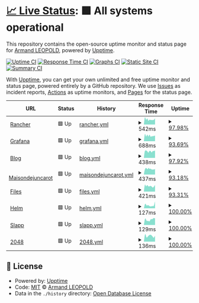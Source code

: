 # [📈 Live Status](https://demo.upptime.js.org): <!--live status--> **🟩 All systems operational**

This repository contains the open-source uptime monitor and status page for [Armand LEOPOLD](armandleopold.fr), powered by [Upptime](https://github.com/upptime/upptime).

[![Uptime CI](https://github.com/armandleopold/statuspage/workflows/Uptime%20CI/badge.svg)](https://github.com/armandleopold/statuspage/actions?query=workflow%3A%22Uptime+CI%22)
[![Response Time CI](https://github.com/armandleopold/statuspage/workflows/Response%20Time%20CI/badge.svg)](https://github.com/armandleopold/statuspage/actions?query=workflow%3A%22Response+Time+CI%22)
[![Graphs CI](https://github.com/armandleopold/statuspage/workflows/Graphs%20CI/badge.svg)](https://github.com/armandleopold/statuspage/actions?query=workflow%3A%22Graphs+CI%22)
[![Static Site CI](https://github.com/armandleopold/statuspage/workflows/Static%20Site%20CI/badge.svg)](https://github.com/armandleopold/statuspage/actions?query=workflow%3A%22Static+Site+CI%22)
[![Summary CI](https://github.com/armandleopold/statuspage/workflows/Summary%20CI/badge.svg)](https://github.com/armandleopold/statuspage/actions?query=workflow%3A%22Summary+CI%22)

With [Upptime](https://upptime.js.org), you can get your own unlimited and free uptime monitor and status page, powered entirely by a GitHub repository. We use [Issues](https://github.com/armandleopold/statuspage/issues) as incident reports, [Actions](https://github.com/armandleopold/statuspage/actions) as uptime monitors, and [Pages](https://demo.upptime.js.org) for the status page.

<!--start: status pages-->
<!-- This summary is generated by Upptime (https://github.com/upptime/upptime) -->
<!-- Do not edit this manually, your changes will be overwritten -->
<!-- prettier-ignore -->
| URL | Status | History | Response Time | Uptime |
| --- | ------ | ------- | ------------- | ------ |
| <img alt="" src="https://icons.duckduckgo.com/ip3/rancher.armandleopold.fr.ico" height="13"> [Rancher](https://rancher.armandleopold.fr) | 🟩 Up | [rancher.yml](https://github.com/armandleopold/statuspage/commits/HEAD/history/rancher.yml) | <details><summary><img alt="Response time graph" src="./graphs/rancher/response-time-week.png" height="20"> 542ms</summary><br><a href="https://status.armandleopold.fr/history/rancher"><img alt="Response time 616" src="https://img.shields.io/endpoint?url=https%3A%2F%2Fraw.githubusercontent.com%2Farmandleopold%2Fstatuspage%2FHEAD%2Fapi%2Francher%2Fresponse-time.json"></a><br><a href="https://status.armandleopold.fr/history/rancher"><img alt="24-hour response time 602" src="https://img.shields.io/endpoint?url=https%3A%2F%2Fraw.githubusercontent.com%2Farmandleopold%2Fstatuspage%2FHEAD%2Fapi%2Francher%2Fresponse-time-day.json"></a><br><a href="https://status.armandleopold.fr/history/rancher"><img alt="7-day response time 542" src="https://img.shields.io/endpoint?url=https%3A%2F%2Fraw.githubusercontent.com%2Farmandleopold%2Fstatuspage%2FHEAD%2Fapi%2Francher%2Fresponse-time-week.json"></a><br><a href="https://status.armandleopold.fr/history/rancher"><img alt="30-day response time 658" src="https://img.shields.io/endpoint?url=https%3A%2F%2Fraw.githubusercontent.com%2Farmandleopold%2Fstatuspage%2FHEAD%2Fapi%2Francher%2Fresponse-time-month.json"></a><br><a href="https://status.armandleopold.fr/history/rancher"><img alt="1-year response time 609" src="https://img.shields.io/endpoint?url=https%3A%2F%2Fraw.githubusercontent.com%2Farmandleopold%2Fstatuspage%2FHEAD%2Fapi%2Francher%2Fresponse-time-year.json"></a></details> | <details><summary><a href="https://status.armandleopold.fr/history/rancher">97.98%</a></summary><a href="https://status.armandleopold.fr/history/rancher"><img alt="All-time uptime 98.70%" src="https://img.shields.io/endpoint?url=https%3A%2F%2Fraw.githubusercontent.com%2Farmandleopold%2Fstatuspage%2FHEAD%2Fapi%2Francher%2Fuptime.json"></a><br><a href="https://status.armandleopold.fr/history/rancher"><img alt="24-hour uptime 90.41%" src="https://img.shields.io/endpoint?url=https%3A%2F%2Fraw.githubusercontent.com%2Farmandleopold%2Fstatuspage%2FHEAD%2Fapi%2Francher%2Fuptime-day.json"></a><br><a href="https://status.armandleopold.fr/history/rancher"><img alt="7-day uptime 97.98%" src="https://img.shields.io/endpoint?url=https%3A%2F%2Fraw.githubusercontent.com%2Farmandleopold%2Fstatuspage%2FHEAD%2Fapi%2Francher%2Fuptime-week.json"></a><br><a href="https://status.armandleopold.fr/history/rancher"><img alt="30-day uptime 95.80%" src="https://img.shields.io/endpoint?url=https%3A%2F%2Fraw.githubusercontent.com%2Farmandleopold%2Fstatuspage%2FHEAD%2Fapi%2Francher%2Fuptime-month.json"></a><br><a href="https://status.armandleopold.fr/history/rancher"><img alt="1-year uptime 98.74%" src="https://img.shields.io/endpoint?url=https%3A%2F%2Fraw.githubusercontent.com%2Farmandleopold%2Fstatuspage%2FHEAD%2Fapi%2Francher%2Fuptime-year.json"></a></details>
| <img alt="" src="https://icons.duckduckgo.com/ip3/grafana.armandleopold.fr.ico" height="13"> [Grafana](https://grafana.armandleopold.fr) | 🟩 Up | [grafana.yml](https://github.com/armandleopold/statuspage/commits/HEAD/history/grafana.yml) | <details><summary><img alt="Response time graph" src="./graphs/grafana/response-time-week.png" height="20"> 688ms</summary><br><a href="https://status.armandleopold.fr/history/grafana"><img alt="Response time 717" src="https://img.shields.io/endpoint?url=https%3A%2F%2Fraw.githubusercontent.com%2Farmandleopold%2Fstatuspage%2FHEAD%2Fapi%2Fgrafana%2Fresponse-time.json"></a><br><a href="https://status.armandleopold.fr/history/grafana"><img alt="24-hour response time 581" src="https://img.shields.io/endpoint?url=https%3A%2F%2Fraw.githubusercontent.com%2Farmandleopold%2Fstatuspage%2FHEAD%2Fapi%2Fgrafana%2Fresponse-time-day.json"></a><br><a href="https://status.armandleopold.fr/history/grafana"><img alt="7-day response time 688" src="https://img.shields.io/endpoint?url=https%3A%2F%2Fraw.githubusercontent.com%2Farmandleopold%2Fstatuspage%2FHEAD%2Fapi%2Fgrafana%2Fresponse-time-week.json"></a><br><a href="https://status.armandleopold.fr/history/grafana"><img alt="30-day response time 701" src="https://img.shields.io/endpoint?url=https%3A%2F%2Fraw.githubusercontent.com%2Farmandleopold%2Fstatuspage%2FHEAD%2Fapi%2Fgrafana%2Fresponse-time-month.json"></a><br><a href="https://status.armandleopold.fr/history/grafana"><img alt="1-year response time 714" src="https://img.shields.io/endpoint?url=https%3A%2F%2Fraw.githubusercontent.com%2Farmandleopold%2Fstatuspage%2FHEAD%2Fapi%2Fgrafana%2Fresponse-time-year.json"></a></details> | <details><summary><a href="https://status.armandleopold.fr/history/grafana">93.69%</a></summary><a href="https://status.armandleopold.fr/history/grafana"><img alt="All-time uptime 99.06%" src="https://img.shields.io/endpoint?url=https%3A%2F%2Fraw.githubusercontent.com%2Farmandleopold%2Fstatuspage%2FHEAD%2Fapi%2Fgrafana%2Fuptime.json"></a><br><a href="https://status.armandleopold.fr/history/grafana"><img alt="24-hour uptime 77.25%" src="https://img.shields.io/endpoint?url=https%3A%2F%2Fraw.githubusercontent.com%2Farmandleopold%2Fstatuspage%2FHEAD%2Fapi%2Fgrafana%2Fuptime-day.json"></a><br><a href="https://status.armandleopold.fr/history/grafana"><img alt="7-day uptime 93.69%" src="https://img.shields.io/endpoint?url=https%3A%2F%2Fraw.githubusercontent.com%2Farmandleopold%2Fstatuspage%2FHEAD%2Fapi%2Fgrafana%2Fuptime-week.json"></a><br><a href="https://status.armandleopold.fr/history/grafana"><img alt="30-day uptime 94.81%" src="https://img.shields.io/endpoint?url=https%3A%2F%2Fraw.githubusercontent.com%2Farmandleopold%2Fstatuspage%2FHEAD%2Fapi%2Fgrafana%2Fuptime-month.json"></a><br><a href="https://status.armandleopold.fr/history/grafana"><img alt="1-year uptime 98.66%" src="https://img.shields.io/endpoint?url=https%3A%2F%2Fraw.githubusercontent.com%2Farmandleopold%2Fstatuspage%2FHEAD%2Fapi%2Fgrafana%2Fuptime-year.json"></a></details>
| <img alt="" src="https://icons.duckduckgo.com/ip3/armandleopold.fr.ico" height="13"> [Blog](https://armandleopold.fr) | 🟩 Up | [blog.yml](https://github.com/armandleopold/statuspage/commits/HEAD/history/blog.yml) | <details><summary><img alt="Response time graph" src="./graphs/blog/response-time-week.png" height="20"> 438ms</summary><br><a href="https://status.armandleopold.fr/history/blog"><img alt="Response time 484" src="https://img.shields.io/endpoint?url=https%3A%2F%2Fraw.githubusercontent.com%2Farmandleopold%2Fstatuspage%2FHEAD%2Fapi%2Fblog%2Fresponse-time.json"></a><br><a href="https://status.armandleopold.fr/history/blog"><img alt="24-hour response time 642" src="https://img.shields.io/endpoint?url=https%3A%2F%2Fraw.githubusercontent.com%2Farmandleopold%2Fstatuspage%2FHEAD%2Fapi%2Fblog%2Fresponse-time-day.json"></a><br><a href="https://status.armandleopold.fr/history/blog"><img alt="7-day response time 438" src="https://img.shields.io/endpoint?url=https%3A%2F%2Fraw.githubusercontent.com%2Farmandleopold%2Fstatuspage%2FHEAD%2Fapi%2Fblog%2Fresponse-time-week.json"></a><br><a href="https://status.armandleopold.fr/history/blog"><img alt="30-day response time 459" src="https://img.shields.io/endpoint?url=https%3A%2F%2Fraw.githubusercontent.com%2Farmandleopold%2Fstatuspage%2FHEAD%2Fapi%2Fblog%2Fresponse-time-month.json"></a><br><a href="https://status.armandleopold.fr/history/blog"><img alt="1-year response time 462" src="https://img.shields.io/endpoint?url=https%3A%2F%2Fraw.githubusercontent.com%2Farmandleopold%2Fstatuspage%2FHEAD%2Fapi%2Fblog%2Fresponse-time-year.json"></a></details> | <details><summary><a href="https://status.armandleopold.fr/history/blog">97.92%</a></summary><a href="https://status.armandleopold.fr/history/blog"><img alt="All-time uptime 98.70%" src="https://img.shields.io/endpoint?url=https%3A%2F%2Fraw.githubusercontent.com%2Farmandleopold%2Fstatuspage%2FHEAD%2Fapi%2Fblog%2Fuptime.json"></a><br><a href="https://status.armandleopold.fr/history/blog"><img alt="24-hour uptime 93.94%" src="https://img.shields.io/endpoint?url=https%3A%2F%2Fraw.githubusercontent.com%2Farmandleopold%2Fstatuspage%2FHEAD%2Fapi%2Fblog%2Fuptime-day.json"></a><br><a href="https://status.armandleopold.fr/history/blog"><img alt="7-day uptime 97.92%" src="https://img.shields.io/endpoint?url=https%3A%2F%2Fraw.githubusercontent.com%2Farmandleopold%2Fstatuspage%2FHEAD%2Fapi%2Fblog%2Fuptime-week.json"></a><br><a href="https://status.armandleopold.fr/history/blog"><img alt="30-day uptime 95.79%" src="https://img.shields.io/endpoint?url=https%3A%2F%2Fraw.githubusercontent.com%2Farmandleopold%2Fstatuspage%2FHEAD%2Fapi%2Fblog%2Fuptime-month.json"></a><br><a href="https://status.armandleopold.fr/history/blog"><img alt="1-year uptime 98.73%" src="https://img.shields.io/endpoint?url=https%3A%2F%2Fraw.githubusercontent.com%2Farmandleopold%2Fstatuspage%2FHEAD%2Fapi%2Fblog%2Fuptime-year.json"></a></details>
| <img alt="" src="https://icons.duckduckgo.com/ip3/maisondejuncarot.fr.ico" height="13"> [Maisondejuncarot](https://maisondejuncarot.fr) | 🟩 Up | [maisondejuncarot.yml](https://github.com/armandleopold/statuspage/commits/HEAD/history/maisondejuncarot.yml) | <details><summary><img alt="Response time graph" src="./graphs/maisondejuncarot/response-time-week.png" height="20"> 437ms</summary><br><a href="https://status.armandleopold.fr/history/maisondejuncarot"><img alt="Response time 523" src="https://img.shields.io/endpoint?url=https%3A%2F%2Fraw.githubusercontent.com%2Farmandleopold%2Fstatuspage%2FHEAD%2Fapi%2Fmaisondejuncarot%2Fresponse-time.json"></a><br><a href="https://status.armandleopold.fr/history/maisondejuncarot"><img alt="24-hour response time 397" src="https://img.shields.io/endpoint?url=https%3A%2F%2Fraw.githubusercontent.com%2Farmandleopold%2Fstatuspage%2FHEAD%2Fapi%2Fmaisondejuncarot%2Fresponse-time-day.json"></a><br><a href="https://status.armandleopold.fr/history/maisondejuncarot"><img alt="7-day response time 437" src="https://img.shields.io/endpoint?url=https%3A%2F%2Fraw.githubusercontent.com%2Farmandleopold%2Fstatuspage%2FHEAD%2Fapi%2Fmaisondejuncarot%2Fresponse-time-week.json"></a><br><a href="https://status.armandleopold.fr/history/maisondejuncarot"><img alt="30-day response time 474" src="https://img.shields.io/endpoint?url=https%3A%2F%2Fraw.githubusercontent.com%2Farmandleopold%2Fstatuspage%2FHEAD%2Fapi%2Fmaisondejuncarot%2Fresponse-time-month.json"></a><br><a href="https://status.armandleopold.fr/history/maisondejuncarot"><img alt="1-year response time 495" src="https://img.shields.io/endpoint?url=https%3A%2F%2Fraw.githubusercontent.com%2Farmandleopold%2Fstatuspage%2FHEAD%2Fapi%2Fmaisondejuncarot%2Fresponse-time-year.json"></a></details> | <details><summary><a href="https://status.armandleopold.fr/history/maisondejuncarot">93.18%</a></summary><a href="https://status.armandleopold.fr/history/maisondejuncarot"><img alt="All-time uptime 98.92%" src="https://img.shields.io/endpoint?url=https%3A%2F%2Fraw.githubusercontent.com%2Farmandleopold%2Fstatuspage%2FHEAD%2Fapi%2Fmaisondejuncarot%2Fuptime.json"></a><br><a href="https://status.armandleopold.fr/history/maisondejuncarot"><img alt="24-hour uptime 91.81%" src="https://img.shields.io/endpoint?url=https%3A%2F%2Fraw.githubusercontent.com%2Farmandleopold%2Fstatuspage%2FHEAD%2Fapi%2Fmaisondejuncarot%2Fuptime-day.json"></a><br><a href="https://status.armandleopold.fr/history/maisondejuncarot"><img alt="7-day uptime 93.18%" src="https://img.shields.io/endpoint?url=https%3A%2F%2Fraw.githubusercontent.com%2Farmandleopold%2Fstatuspage%2FHEAD%2Fapi%2Fmaisondejuncarot%2Fuptime-week.json"></a><br><a href="https://status.armandleopold.fr/history/maisondejuncarot"><img alt="30-day uptime 91.91%" src="https://img.shields.io/endpoint?url=https%3A%2F%2Fraw.githubusercontent.com%2Farmandleopold%2Fstatuspage%2FHEAD%2Fapi%2Fmaisondejuncarot%2Fuptime-month.json"></a><br><a href="https://status.armandleopold.fr/history/maisondejuncarot"><img alt="1-year uptime 98.41%" src="https://img.shields.io/endpoint?url=https%3A%2F%2Fraw.githubusercontent.com%2Farmandleopold%2Fstatuspage%2FHEAD%2Fapi%2Fmaisondejuncarot%2Fuptime-year.json"></a></details>
| <img alt="" src="https://icons.duckduckgo.com/ip3/files.armandleopold.fr.ico" height="13"> [Files](https://files.armandleopold.fr) | 🟩 Up | [files.yml](https://github.com/armandleopold/statuspage/commits/HEAD/history/files.yml) | <details><summary><img alt="Response time graph" src="./graphs/files/response-time-week.png" height="20"> 421ms</summary><br><a href="https://status.armandleopold.fr/history/files"><img alt="Response time 495" src="https://img.shields.io/endpoint?url=https%3A%2F%2Fraw.githubusercontent.com%2Farmandleopold%2Fstatuspage%2FHEAD%2Fapi%2Ffiles%2Fresponse-time.json"></a><br><a href="https://status.armandleopold.fr/history/files"><img alt="24-hour response time 381" src="https://img.shields.io/endpoint?url=https%3A%2F%2Fraw.githubusercontent.com%2Farmandleopold%2Fstatuspage%2FHEAD%2Fapi%2Ffiles%2Fresponse-time-day.json"></a><br><a href="https://status.armandleopold.fr/history/files"><img alt="7-day response time 421" src="https://img.shields.io/endpoint?url=https%3A%2F%2Fraw.githubusercontent.com%2Farmandleopold%2Fstatuspage%2FHEAD%2Fapi%2Ffiles%2Fresponse-time-week.json"></a><br><a href="https://status.armandleopold.fr/history/files"><img alt="30-day response time 438" src="https://img.shields.io/endpoint?url=https%3A%2F%2Fraw.githubusercontent.com%2Farmandleopold%2Fstatuspage%2FHEAD%2Fapi%2Ffiles%2Fresponse-time-month.json"></a><br><a href="https://status.armandleopold.fr/history/files"><img alt="1-year response time 494" src="https://img.shields.io/endpoint?url=https%3A%2F%2Fraw.githubusercontent.com%2Farmandleopold%2Fstatuspage%2FHEAD%2Fapi%2Ffiles%2Fresponse-time-year.json"></a></details> | <details><summary><a href="https://status.armandleopold.fr/history/files">93.31%</a></summary><a href="https://status.armandleopold.fr/history/files"><img alt="All-time uptime 98.44%" src="https://img.shields.io/endpoint?url=https%3A%2F%2Fraw.githubusercontent.com%2Farmandleopold%2Fstatuspage%2FHEAD%2Fapi%2Ffiles%2Fuptime.json"></a><br><a href="https://status.armandleopold.fr/history/files"><img alt="24-hour uptime 77.25%" src="https://img.shields.io/endpoint?url=https%3A%2F%2Fraw.githubusercontent.com%2Farmandleopold%2Fstatuspage%2FHEAD%2Fapi%2Ffiles%2Fuptime-day.json"></a><br><a href="https://status.armandleopold.fr/history/files"><img alt="7-day uptime 93.31%" src="https://img.shields.io/endpoint?url=https%3A%2F%2Fraw.githubusercontent.com%2Farmandleopold%2Fstatuspage%2FHEAD%2Fapi%2Ffiles%2Fuptime-week.json"></a><br><a href="https://status.armandleopold.fr/history/files"><img alt="30-day uptime 82.92%" src="https://img.shields.io/endpoint?url=https%3A%2F%2Fraw.githubusercontent.com%2Farmandleopold%2Fstatuspage%2FHEAD%2Fapi%2Ffiles%2Fuptime-month.json"></a><br><a href="https://status.armandleopold.fr/history/files"><img alt="1-year uptime 97.66%" src="https://img.shields.io/endpoint?url=https%3A%2F%2Fraw.githubusercontent.com%2Farmandleopold%2Fstatuspage%2FHEAD%2Fapi%2Ffiles%2Fuptime-year.json"></a></details>
| <img alt="" src="https://icons.duckduckgo.com/ip3/helm.armandleopold.fr.ico" height="13"> [Helm](https://helm.armandleopold.fr) | 🟩 Up | [helm.yml](https://github.com/armandleopold/statuspage/commits/HEAD/history/helm.yml) | <details><summary><img alt="Response time graph" src="./graphs/helm/response-time-week.png" height="20"> 127ms</summary><br><a href="https://status.armandleopold.fr/history/helm"><img alt="Response time 168" src="https://img.shields.io/endpoint?url=https%3A%2F%2Fraw.githubusercontent.com%2Farmandleopold%2Fstatuspage%2FHEAD%2Fapi%2Fhelm%2Fresponse-time.json"></a><br><a href="https://status.armandleopold.fr/history/helm"><img alt="24-hour response time 271" src="https://img.shields.io/endpoint?url=https%3A%2F%2Fraw.githubusercontent.com%2Farmandleopold%2Fstatuspage%2FHEAD%2Fapi%2Fhelm%2Fresponse-time-day.json"></a><br><a href="https://status.armandleopold.fr/history/helm"><img alt="7-day response time 127" src="https://img.shields.io/endpoint?url=https%3A%2F%2Fraw.githubusercontent.com%2Farmandleopold%2Fstatuspage%2FHEAD%2Fapi%2Fhelm%2Fresponse-time-week.json"></a><br><a href="https://status.armandleopold.fr/history/helm"><img alt="30-day response time 173" src="https://img.shields.io/endpoint?url=https%3A%2F%2Fraw.githubusercontent.com%2Farmandleopold%2Fstatuspage%2FHEAD%2Fapi%2Fhelm%2Fresponse-time-month.json"></a><br><a href="https://status.armandleopold.fr/history/helm"><img alt="1-year response time 179" src="https://img.shields.io/endpoint?url=https%3A%2F%2Fraw.githubusercontent.com%2Farmandleopold%2Fstatuspage%2FHEAD%2Fapi%2Fhelm%2Fresponse-time-year.json"></a></details> | <details><summary><a href="https://status.armandleopold.fr/history/helm">100.00%</a></summary><a href="https://status.armandleopold.fr/history/helm"><img alt="All-time uptime 100.00%" src="https://img.shields.io/endpoint?url=https%3A%2F%2Fraw.githubusercontent.com%2Farmandleopold%2Fstatuspage%2FHEAD%2Fapi%2Fhelm%2Fuptime.json"></a><br><a href="https://status.armandleopold.fr/history/helm"><img alt="24-hour uptime 100.00%" src="https://img.shields.io/endpoint?url=https%3A%2F%2Fraw.githubusercontent.com%2Farmandleopold%2Fstatuspage%2FHEAD%2Fapi%2Fhelm%2Fuptime-day.json"></a><br><a href="https://status.armandleopold.fr/history/helm"><img alt="7-day uptime 100.00%" src="https://img.shields.io/endpoint?url=https%3A%2F%2Fraw.githubusercontent.com%2Farmandleopold%2Fstatuspage%2FHEAD%2Fapi%2Fhelm%2Fuptime-week.json"></a><br><a href="https://status.armandleopold.fr/history/helm"><img alt="30-day uptime 100.00%" src="https://img.shields.io/endpoint?url=https%3A%2F%2Fraw.githubusercontent.com%2Farmandleopold%2Fstatuspage%2FHEAD%2Fapi%2Fhelm%2Fuptime-month.json"></a><br><a href="https://status.armandleopold.fr/history/helm"><img alt="1-year uptime 100.00%" src="https://img.shields.io/endpoint?url=https%3A%2F%2Fraw.githubusercontent.com%2Farmandleopold%2Fstatuspage%2FHEAD%2Fapi%2Fhelm%2Fuptime-year.json"></a></details>
| <img alt="" src="https://icons.duckduckgo.com/ip3/slapp.armandleopold.fr.ico" height="13"> [Slapp](https://slapp.armandleopold.fr) | 🟩 Up | [slapp.yml](https://github.com/armandleopold/statuspage/commits/HEAD/history/slapp.yml) | <details><summary><img alt="Response time graph" src="./graphs/slapp/response-time-week.png" height="20"> 129ms</summary><br><a href="https://status.armandleopold.fr/history/slapp"><img alt="Response time 166" src="https://img.shields.io/endpoint?url=https%3A%2F%2Fraw.githubusercontent.com%2Farmandleopold%2Fstatuspage%2FHEAD%2Fapi%2Fslapp%2Fresponse-time.json"></a><br><a href="https://status.armandleopold.fr/history/slapp"><img alt="24-hour response time 158" src="https://img.shields.io/endpoint?url=https%3A%2F%2Fraw.githubusercontent.com%2Farmandleopold%2Fstatuspage%2FHEAD%2Fapi%2Fslapp%2Fresponse-time-day.json"></a><br><a href="https://status.armandleopold.fr/history/slapp"><img alt="7-day response time 129" src="https://img.shields.io/endpoint?url=https%3A%2F%2Fraw.githubusercontent.com%2Farmandleopold%2Fstatuspage%2FHEAD%2Fapi%2Fslapp%2Fresponse-time-week.json"></a><br><a href="https://status.armandleopold.fr/history/slapp"><img alt="30-day response time 160" src="https://img.shields.io/endpoint?url=https%3A%2F%2Fraw.githubusercontent.com%2Farmandleopold%2Fstatuspage%2FHEAD%2Fapi%2Fslapp%2Fresponse-time-month.json"></a><br><a href="https://status.armandleopold.fr/history/slapp"><img alt="1-year response time 177" src="https://img.shields.io/endpoint?url=https%3A%2F%2Fraw.githubusercontent.com%2Farmandleopold%2Fstatuspage%2FHEAD%2Fapi%2Fslapp%2Fresponse-time-year.json"></a></details> | <details><summary><a href="https://status.armandleopold.fr/history/slapp">100.00%</a></summary><a href="https://status.armandleopold.fr/history/slapp"><img alt="All-time uptime 100.00%" src="https://img.shields.io/endpoint?url=https%3A%2F%2Fraw.githubusercontent.com%2Farmandleopold%2Fstatuspage%2FHEAD%2Fapi%2Fslapp%2Fuptime.json"></a><br><a href="https://status.armandleopold.fr/history/slapp"><img alt="24-hour uptime 100.00%" src="https://img.shields.io/endpoint?url=https%3A%2F%2Fraw.githubusercontent.com%2Farmandleopold%2Fstatuspage%2FHEAD%2Fapi%2Fslapp%2Fuptime-day.json"></a><br><a href="https://status.armandleopold.fr/history/slapp"><img alt="7-day uptime 100.00%" src="https://img.shields.io/endpoint?url=https%3A%2F%2Fraw.githubusercontent.com%2Farmandleopold%2Fstatuspage%2FHEAD%2Fapi%2Fslapp%2Fuptime-week.json"></a><br><a href="https://status.armandleopold.fr/history/slapp"><img alt="30-day uptime 100.00%" src="https://img.shields.io/endpoint?url=https%3A%2F%2Fraw.githubusercontent.com%2Farmandleopold%2Fstatuspage%2FHEAD%2Fapi%2Fslapp%2Fuptime-month.json"></a><br><a href="https://status.armandleopold.fr/history/slapp"><img alt="1-year uptime 100.00%" src="https://img.shields.io/endpoint?url=https%3A%2F%2Fraw.githubusercontent.com%2Farmandleopold%2Fstatuspage%2FHEAD%2Fapi%2Fslapp%2Fuptime-year.json"></a></details>
| <img alt="" src="https://icons.duckduckgo.com/ip3/2048.armandleopold.fr.ico" height="13"> [2048](https://2048.armandleopold.fr) | 🟩 Up | [2048.yml](https://github.com/armandleopold/statuspage/commits/HEAD/history/2048.yml) | <details><summary><img alt="Response time graph" src="./graphs/2048/response-time-week.png" height="20"> 136ms</summary><br><a href="https://status.armandleopold.fr/history/2048"><img alt="Response time 159" src="https://img.shields.io/endpoint?url=https%3A%2F%2Fraw.githubusercontent.com%2Farmandleopold%2Fstatuspage%2FHEAD%2Fapi%2F2048%2Fresponse-time.json"></a><br><a href="https://status.armandleopold.fr/history/2048"><img alt="24-hour response time 139" src="https://img.shields.io/endpoint?url=https%3A%2F%2Fraw.githubusercontent.com%2Farmandleopold%2Fstatuspage%2FHEAD%2Fapi%2F2048%2Fresponse-time-day.json"></a><br><a href="https://status.armandleopold.fr/history/2048"><img alt="7-day response time 136" src="https://img.shields.io/endpoint?url=https%3A%2F%2Fraw.githubusercontent.com%2Farmandleopold%2Fstatuspage%2FHEAD%2Fapi%2F2048%2Fresponse-time-week.json"></a><br><a href="https://status.armandleopold.fr/history/2048"><img alt="30-day response time 168" src="https://img.shields.io/endpoint?url=https%3A%2F%2Fraw.githubusercontent.com%2Farmandleopold%2Fstatuspage%2FHEAD%2Fapi%2F2048%2Fresponse-time-month.json"></a><br><a href="https://status.armandleopold.fr/history/2048"><img alt="1-year response time 176" src="https://img.shields.io/endpoint?url=https%3A%2F%2Fraw.githubusercontent.com%2Farmandleopold%2Fstatuspage%2FHEAD%2Fapi%2F2048%2Fresponse-time-year.json"></a></details> | <details><summary><a href="https://status.armandleopold.fr/history/2048">100.00%</a></summary><a href="https://status.armandleopold.fr/history/2048"><img alt="All-time uptime 100.00%" src="https://img.shields.io/endpoint?url=https%3A%2F%2Fraw.githubusercontent.com%2Farmandleopold%2Fstatuspage%2FHEAD%2Fapi%2F2048%2Fuptime.json"></a><br><a href="https://status.armandleopold.fr/history/2048"><img alt="24-hour uptime 100.00%" src="https://img.shields.io/endpoint?url=https%3A%2F%2Fraw.githubusercontent.com%2Farmandleopold%2Fstatuspage%2FHEAD%2Fapi%2F2048%2Fuptime-day.json"></a><br><a href="https://status.armandleopold.fr/history/2048"><img alt="7-day uptime 100.00%" src="https://img.shields.io/endpoint?url=https%3A%2F%2Fraw.githubusercontent.com%2Farmandleopold%2Fstatuspage%2FHEAD%2Fapi%2F2048%2Fuptime-week.json"></a><br><a href="https://status.armandleopold.fr/history/2048"><img alt="30-day uptime 100.00%" src="https://img.shields.io/endpoint?url=https%3A%2F%2Fraw.githubusercontent.com%2Farmandleopold%2Fstatuspage%2FHEAD%2Fapi%2F2048%2Fuptime-month.json"></a><br><a href="https://status.armandleopold.fr/history/2048"><img alt="1-year uptime 100.00%" src="https://img.shields.io/endpoint?url=https%3A%2F%2Fraw.githubusercontent.com%2Farmandleopold%2Fstatuspage%2FHEAD%2Fapi%2F2048%2Fuptime-year.json"></a></details>

<!--end: status pages-->

## 📄 License

- Powered by: [Upptime](https://github.com/upptime/upptime)
- Code: [MIT](./LICENSE) © [Armand LEOPOLD](armandleopold.fr)
- Data in the `./history` directory: [Open Database License](https://opendatacommons.org/licenses/odbl/1-0/)
